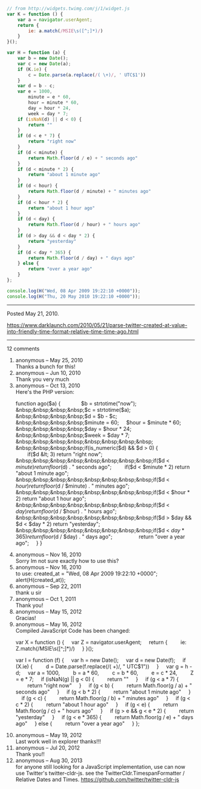 ```js
// from http://widgets.twimg.com/j/1/widget.js
var K = function () {
	var a = navigator.userAgent;
	return {
		ie: a.match(/MSIE\s([^;]*)/)
	}
}();

var H = function (a) {
	var b = new Date();
	var c = new Date(a);
	if (K.ie) {
		c = Date.parse(a.replace(/( \+)/, ' UTC$1'))
	}
	var d = b - c;
	var e = 1000,
		minute = e * 60,
		hour = minute * 60,
		day = hour * 24,
		week = day * 7;
	if (isNaN(d) || d < 0) {
		return ""
	}
	if (d < e * 7) {
		return "right now"
	}
	if (d < minute) {
		return Math.floor(d / e) + " seconds ago"
	}
	if (d < minute * 2) {
		return "about 1 minute ago"
	}
	if (d < hour) {
		return Math.floor(d / minute) + " minutes ago"
	}
	if (d < hour * 2) {
		return "about 1 hour ago"
	}
	if (d < day) {
		return Math.floor(d / hour) + " hours ago"
	}
	if (d > day && d < day * 2) {
		return "yesterday"
	}
	if (d < day * 365) {
		return Math.floor(d / day) + " days ago"
	} else {
		return "over a year ago"
	}
};

console.log(H("Wed, 08 Apr 2009 19:22:10 +0000"));
console.log(H("Thu, 20 May 2010 19:22:10 +0000"));
```

---

Posted May 21, 2010.

https://www.darklaunch.com/2010/05/21/parse-twitter-created-at-value-into-friendly-time-format-relative-time-time-ago.html

---

12 comments

<ol>
    <li>
        <div>
            anonymous &ndash; May 25, 2010
            <div>
Thanks a bunch for this!
            </div>
        </div>
    </li>
    <li>
        <div>
            anonymous &ndash; Jun 10, 2010
            <div>
Thank you very much
            </div>
        </div>
    </li>
    <li>
        <div>
            anonymous &ndash; Oct 13, 2010
            <div>
Here's the PHP version:

function ago($a) {
&nbsp;&nbsp;&nbsp;&nbsp;&nbsp;&nbsp;&nbsp;&nbsp;
&nbsp;&nbsp;&nbsp;&nbsp;$b = strtotime("now"); 
&nbsp;&nbsp;&nbsp;&nbsp;$c = strtotime($a);
&nbsp;&nbsp;&nbsp;&nbsp;$d = $b - $c;
&nbsp;&nbsp;&nbsp;&nbsp;$minute = 60;
&nbsp;&nbsp;&nbsp;&nbsp;$hour = $minute * 60;
&nbsp;&nbsp;&nbsp;&nbsp;$day = $hour * 24;
&nbsp;&nbsp;&nbsp;&nbsp;$week = $day * 7;
&nbsp;&nbsp;&nbsp;&nbsp;&nbsp;&nbsp;&nbsp;&nbsp;
&nbsp;&nbsp;&nbsp;&nbsp;if(is_numeric($d) &amp;&amp; $d &gt; 0) {
&nbsp;&nbsp;&nbsp;&nbsp;&nbsp;&nbsp;&nbsp;&nbsp;
&nbsp;&nbsp;&nbsp;&nbsp;&nbsp;&nbsp;&nbsp;&nbsp;if($d &lt; 3) return "right now";
&nbsp;&nbsp;&nbsp;&nbsp;&nbsp;&nbsp;&nbsp;&nbsp;if($d &lt; $minute) return floor($d) . " seconds ago";
&nbsp;&nbsp;&nbsp;&nbsp;&nbsp;&nbsp;&nbsp;&nbsp;if($d &lt; $minute * 2) return "about 1 minute ago";
&nbsp;&nbsp;&nbsp;&nbsp;&nbsp;&nbsp;&nbsp;&nbsp;if($d &lt; $hour) return floor($d / $minute) . " minutes ago";
&nbsp;&nbsp;&nbsp;&nbsp;&nbsp;&nbsp;&nbsp;&nbsp;if($d &lt; $hour * 2) return "about 1 hour ago";
&nbsp;&nbsp;&nbsp;&nbsp;&nbsp;&nbsp;&nbsp;&nbsp;if($d &lt; $day) return floor($d / $hour) . " hours ago";
&nbsp;&nbsp;&nbsp;&nbsp;&nbsp;&nbsp;&nbsp;&nbsp;if($d &gt; $day &amp;&amp; $d &lt; $day * 2) return "yesterday";
&nbsp;&nbsp;&nbsp;&nbsp;&nbsp;&nbsp;&nbsp;&nbsp;if($d &lt; $day * 365) return floor($d / $day) . " days ago";
&nbsp;&nbsp;&nbsp;&nbsp;&nbsp;&nbsp;&nbsp;&nbsp;
&nbsp;&nbsp;&nbsp;&nbsp;&nbsp;&nbsp;&nbsp;&nbsp;return "over a year ago";
&nbsp;&nbsp;&nbsp;&nbsp;}
}
            </div>
        </div>
    </li>
    <li>
        <div>
            anonymous &ndash; Nov 16, 2010
            <div>
Sorry Im not sure exactly how to use this?
            </div>
        </div>
    </li>
    <li>
        <div>
            anonymous &ndash; Nov 16, 2010
            <div>
to use:
created_at = "Wed, 08 Apr 2009 19:22:10 +0000";
alert(H(created_at));
            </div>
        </div>
    </li>
    <li>
        <div>
            anonymous &ndash; Sep 22, 2011
            <div>
thank u sir
            </div>
        </div>
    </li>
    <li>
        <div>
            anonymous &ndash; Oct 1, 2011
            <div>
Thank you!
            </div>
        </div>
    </li>
    <li>
        <div>
            anonymous &ndash; May 15, 2012
            <div>
Gracias!
            </div>
        </div>
    </li>
    <li>
        <div>
            anonymous &ndash; May 16, 2012
            <div>
Compiled JavaScript Code has been changed:

var X = function () {
&nbsp;&nbsp;&nbsp;&nbsp;var Z = navigator.userAgent;
&nbsp;&nbsp;&nbsp;&nbsp;return {
&nbsp;&nbsp;&nbsp;&nbsp;&nbsp;&nbsp;&nbsp;&nbsp;ie: Z.match(/MSIE\s([^;]*)/)
&nbsp;&nbsp;&nbsp;&nbsp;}
}();

var I = function (f) {
&nbsp;&nbsp;&nbsp;&nbsp;var h = new Date();
&nbsp;&nbsp;&nbsp;&nbsp;var d = new Date(f);
&nbsp;&nbsp;&nbsp;&nbsp;if (X.ie) {
&nbsp;&nbsp;&nbsp;&nbsp;&nbsp;&nbsp;&nbsp;&nbsp;d = Date.parse(f.replace(/( \+)/, " UTC$1"))
&nbsp;&nbsp;&nbsp;&nbsp;}
&nbsp;&nbsp;&nbsp;&nbsp;var g = h - d;
&nbsp;&nbsp;&nbsp;&nbsp;var a = 1000,
&nbsp;&nbsp;&nbsp;&nbsp;&nbsp;&nbsp;&nbsp;&nbsp;b = a * 60,
&nbsp;&nbsp;&nbsp;&nbsp;&nbsp;&nbsp;&nbsp;&nbsp;c = b * 60,
&nbsp;&nbsp;&nbsp;&nbsp;&nbsp;&nbsp;&nbsp;&nbsp;e = c * 24,
&nbsp;&nbsp;&nbsp;&nbsp;&nbsp;&nbsp;&nbsp;&nbsp;Z = e * 7;
&nbsp;&nbsp;&nbsp;&nbsp;if (isNaN(g) || g &lt; 0) {
&nbsp;&nbsp;&nbsp;&nbsp;&nbsp;&nbsp;&nbsp;&nbsp;return ""
&nbsp;&nbsp;&nbsp;&nbsp;}
&nbsp;&nbsp;&nbsp;&nbsp;if (g &lt; a * 7) {
&nbsp;&nbsp;&nbsp;&nbsp;&nbsp;&nbsp;&nbsp;&nbsp;return "right now"
&nbsp;&nbsp;&nbsp;&nbsp;}
&nbsp;&nbsp;&nbsp;&nbsp;if (g &lt; b) {
&nbsp;&nbsp;&nbsp;&nbsp;&nbsp;&nbsp;&nbsp;&nbsp;return Math.floor(g / a) + " seconds ago"
&nbsp;&nbsp;&nbsp;&nbsp;}
&nbsp;&nbsp;&nbsp;&nbsp;if (g &lt; b * 2) {
&nbsp;&nbsp;&nbsp;&nbsp;&nbsp;&nbsp;&nbsp;&nbsp;return "about 1 minute ago"
&nbsp;&nbsp;&nbsp;&nbsp;}
&nbsp;&nbsp;&nbsp;&nbsp;if (g &lt; c) {
&nbsp;&nbsp;&nbsp;&nbsp;&nbsp;&nbsp;&nbsp;&nbsp;return Math.floor(g / b) + " minutes ago"
&nbsp;&nbsp;&nbsp;&nbsp;}
&nbsp;&nbsp;&nbsp;&nbsp;if (g &lt; c * 2) {
&nbsp;&nbsp;&nbsp;&nbsp;&nbsp;&nbsp;&nbsp;&nbsp;return "about 1 hour ago"
&nbsp;&nbsp;&nbsp;&nbsp;}
&nbsp;&nbsp;&nbsp;&nbsp;if (g &lt; e) {
&nbsp;&nbsp;&nbsp;&nbsp;&nbsp;&nbsp;&nbsp;&nbsp;return Math.floor(g / c) + " hours ago"
&nbsp;&nbsp;&nbsp;&nbsp;}
&nbsp;&nbsp;&nbsp;&nbsp;if (g &gt; e &amp;&amp; g &lt; e * 2) {
&nbsp;&nbsp;&nbsp;&nbsp;&nbsp;&nbsp;&nbsp;&nbsp;return "yesterday"
&nbsp;&nbsp;&nbsp;&nbsp;}
&nbsp;&nbsp;&nbsp;&nbsp;if (g &lt; e * 365) {
&nbsp;&nbsp;&nbsp;&nbsp;&nbsp;&nbsp;&nbsp;&nbsp;return Math.floor(g / e) + " days ago"
&nbsp;&nbsp;&nbsp;&nbsp;} else {
&nbsp;&nbsp;&nbsp;&nbsp;&nbsp;&nbsp;&nbsp;&nbsp;return "over a year ago"
&nbsp;&nbsp;&nbsp;&nbsp;}
};
            </div>
        </div>
    </li>
    <li>
        <div>
            anonymous &ndash; May 19, 2012
            <div>
Last work well in explorer thanks!!!
            </div>
        </div>
    </li>
    <li>
        <div>
            anonymous &ndash; Jul 20, 2012
            <div>
Thank you!!
            </div>
        </div>
    </li>
    <li>
        <div>
            anonymous &ndash; Aug 30, 2013
            <div>
for anyone still looking for a JavaScript implementation, use can now use Twitter's twitter-cldr-js.
see the TwitterCldr.TimespanFormatter / Relative Dates and Times.
<a href="https://github.com/twitter/twitter-cldr-js">https://github.com/twitter/twitter-cldr-js</a>
            </div>
        </div>
    </li>
</ol>
